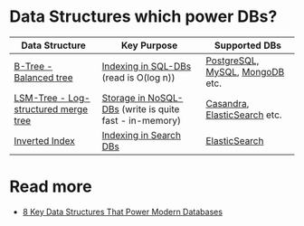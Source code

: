 # Data Structures which power DBs?

| Data Structure                                     | Key Purpose                                                                  | Supported DBs                                                                                                                    |
|----------------------------------------------------|------------------------------------------------------------------------------|----------------------------------------------------------------------------------------------------------------------------------|
| [B-Tree - Balanced tree](Indexing/BTree.md)        | [Indexing in SQL-DBs](Indexing/Readme.md) (read is O(log n))                 | [PostgreSQL, MySQL](../SQL-Databases/Readme.md), [MongoDB](../NoSQL-Databases/DocumentDB/MongoDB/Readme.md) etc.                 |
| [LSM-Tree - Log-structured merge tree](LSMTree.md) | [Storage in NoSQL-DBs](Indexing/Readme.md) (write is quite fast - in-memory) | [Casandra](../NoSQL-Databases/WideColumnDB/ApacheCasandra.md), [ElasticSearch](../Search-Databases/ElasticSearch/Readme.md) etc. |
| [Inverted Index](InvertedIndex.md)                 | [Indexing in Search DBs](../Search-Databases/Readme.md)                      | [ElasticSearch](../Search-Databases/ElasticSearch/Readme.md)                                                                     |

# Read more
- [8 Key Data Structures That Power Modern Databases](https://www.youtube.com/watch?v=W_v05d_2RTo)